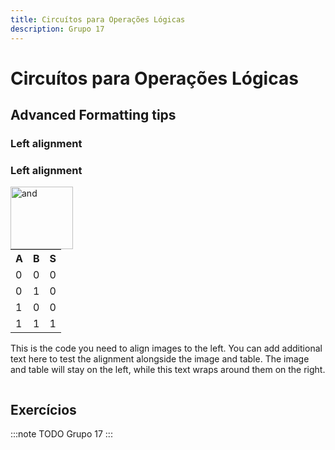 ```yaml
---
title: Circuítos para Operações Lógicas
description: Grupo 17
---
```


# Circuítos para Operações Lógicas

## Advanced Formatting tips

### Left alignment

### Left alignment

<img align="left" width="100" height="100" src="https://github.com/user-attachments/assets/61362703-a2e5-4e71-b87b-4756670b1ce8" alt="and">

<table>
    <tr><th>A</th><th>B</th><th>S</th></tr>
    <tr><td>0</td><td>0</td><td>0</td></tr>
    <tr><td>0</td><td>1</td><td>0</td></tr>
    <tr><td>1</td><td>0</td><td>0</td></tr>
    <tr><td>1</td><td>1</td><td>1</td></tr>
</table>

This is the code you need to align images to the left. You can add additional text here to test the alignment alongside the image and table. The image and table will stay on the left, while this text wraps around them on the right.

<div style="clear: left;"></div>

## Exercícios

:::note TODO
Grupo 17
:::
